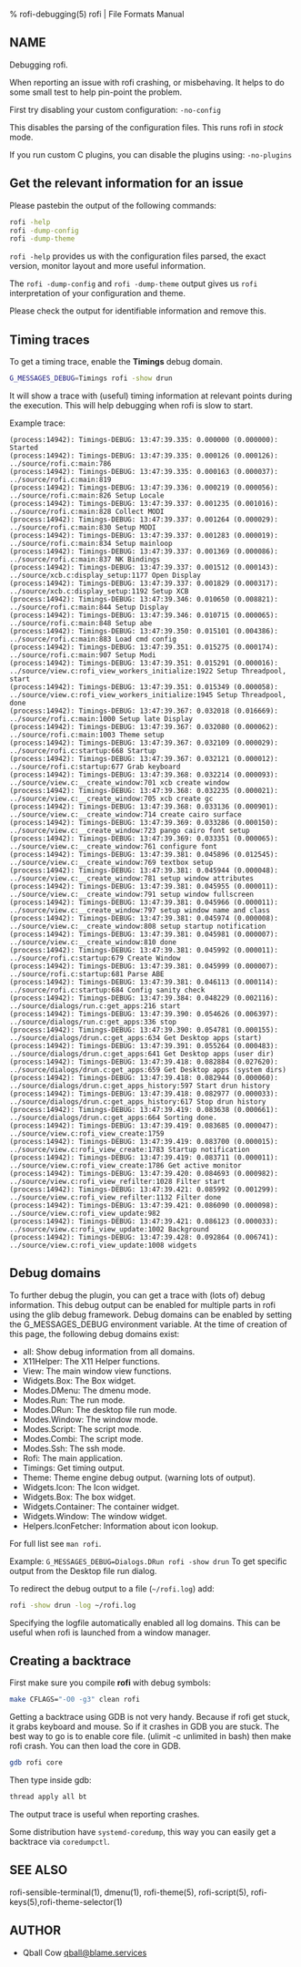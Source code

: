 % rofi-debugging(5) rofi | File Formats Manual

## NAME

Debugging rofi.

When reporting an issue with rofi crashing, or misbehaving. It helps to do some
small test to help pin-point the problem.

First try disabling your custom configuration: `-no-config`

This disables the parsing of the configuration files. This runs rofi in *stock*
mode.

If you run custom C plugins, you can disable the plugins using: `-no-plugins`

## Get the relevant information for an issue

Please pastebin the output of the following commands:

```bash
rofi -help
rofi -dump-config
rofi -dump-theme
```

`rofi -help`  provides us with the configuration files parsed, the exact
version, monitor layout and more useful information.

The `rofi -dump-config` and `rofi -dump-theme` output gives us `rofi`
interpretation of your configuration and theme.

Please check the output for identifiable information and remove this.

## Timing traces

To get a timing trace, enable the **Timings** debug domain.

```bash
G_MESSAGES_DEBUG=Timings rofi -show drun
```
It will show a trace with (useful) timing information at relevant points during
the execution. This will help debugging when rofi is slow to start.

Example trace:

```text
(process:14942): Timings-DEBUG: 13:47:39.335: 0.000000 (0.000000): Started
(process:14942): Timings-DEBUG: 13:47:39.335: 0.000126 (0.000126): ../source/rofi.c:main:786 
(process:14942): Timings-DEBUG: 13:47:39.335: 0.000163 (0.000037): ../source/rofi.c:main:819 
(process:14942): Timings-DEBUG: 13:47:39.336: 0.000219 (0.000056): ../source/rofi.c:main:826 Setup Locale
(process:14942): Timings-DEBUG: 13:47:39.337: 0.001235 (0.001016): ../source/rofi.c:main:828 Collect MODI
(process:14942): Timings-DEBUG: 13:47:39.337: 0.001264 (0.000029): ../source/rofi.c:main:830 Setup MODI
(process:14942): Timings-DEBUG: 13:47:39.337: 0.001283 (0.000019): ../source/rofi.c:main:834 Setup mainloop
(process:14942): Timings-DEBUG: 13:47:39.337: 0.001369 (0.000086): ../source/rofi.c:main:837 NK Bindings
(process:14942): Timings-DEBUG: 13:47:39.337: 0.001512 (0.000143): ../source/xcb.c:display_setup:1177 Open Display
(process:14942): Timings-DEBUG: 13:47:39.337: 0.001829 (0.000317): ../source/xcb.c:display_setup:1192 Setup XCB
(process:14942): Timings-DEBUG: 13:47:39.346: 0.010650 (0.008821): ../source/rofi.c:main:844 Setup Display
(process:14942): Timings-DEBUG: 13:47:39.346: 0.010715 (0.000065): ../source/rofi.c:main:848 Setup abe
(process:14942): Timings-DEBUG: 13:47:39.350: 0.015101 (0.004386): ../source/rofi.c:main:883 Load cmd config 
(process:14942): Timings-DEBUG: 13:47:39.351: 0.015275 (0.000174): ../source/rofi.c:main:907 Setup Modi
(process:14942): Timings-DEBUG: 13:47:39.351: 0.015291 (0.000016): ../source/view.c:rofi_view_workers_initialize:1922 Setup Threadpool, start
(process:14942): Timings-DEBUG: 13:47:39.351: 0.015349 (0.000058): ../source/view.c:rofi_view_workers_initialize:1945 Setup Threadpool, done
(process:14942): Timings-DEBUG: 13:47:39.367: 0.032018 (0.016669): ../source/rofi.c:main:1000 Setup late Display
(process:14942): Timings-DEBUG: 13:47:39.367: 0.032080 (0.000062): ../source/rofi.c:main:1003 Theme setup
(process:14942): Timings-DEBUG: 13:47:39.367: 0.032109 (0.000029): ../source/rofi.c:startup:668 Startup
(process:14942): Timings-DEBUG: 13:47:39.367: 0.032121 (0.000012): ../source/rofi.c:startup:677 Grab keyboard
(process:14942): Timings-DEBUG: 13:47:39.368: 0.032214 (0.000093): ../source/view.c:__create_window:701 xcb create window
(process:14942): Timings-DEBUG: 13:47:39.368: 0.032235 (0.000021): ../source/view.c:__create_window:705 xcb create gc
(process:14942): Timings-DEBUG: 13:47:39.368: 0.033136 (0.000901): ../source/view.c:__create_window:714 create cairo surface
(process:14942): Timings-DEBUG: 13:47:39.369: 0.033286 (0.000150): ../source/view.c:__create_window:723 pango cairo font setup
(process:14942): Timings-DEBUG: 13:47:39.369: 0.033351 (0.000065): ../source/view.c:__create_window:761 configure font
(process:14942): Timings-DEBUG: 13:47:39.381: 0.045896 (0.012545): ../source/view.c:__create_window:769 textbox setup
(process:14942): Timings-DEBUG: 13:47:39.381: 0.045944 (0.000048): ../source/view.c:__create_window:781 setup window attributes
(process:14942): Timings-DEBUG: 13:47:39.381: 0.045955 (0.000011): ../source/view.c:__create_window:791 setup window fullscreen
(process:14942): Timings-DEBUG: 13:47:39.381: 0.045966 (0.000011): ../source/view.c:__create_window:797 setup window name and class
(process:14942): Timings-DEBUG: 13:47:39.381: 0.045974 (0.000008): ../source/view.c:__create_window:808 setup startup notification
(process:14942): Timings-DEBUG: 13:47:39.381: 0.045981 (0.000007): ../source/view.c:__create_window:810 done
(process:14942): Timings-DEBUG: 13:47:39.381: 0.045992 (0.000011): ../source/rofi.c:startup:679 Create Window
(process:14942): Timings-DEBUG: 13:47:39.381: 0.045999 (0.000007): ../source/rofi.c:startup:681 Parse ABE
(process:14942): Timings-DEBUG: 13:47:39.381: 0.046113 (0.000114): ../source/rofi.c:startup:684 Config sanity check
(process:14942): Timings-DEBUG: 13:47:39.384: 0.048229 (0.002116): ../source/dialogs/run.c:get_apps:216 start
(process:14942): Timings-DEBUG: 13:47:39.390: 0.054626 (0.006397): ../source/dialogs/run.c:get_apps:336 stop
(process:14942): Timings-DEBUG: 13:47:39.390: 0.054781 (0.000155): ../source/dialogs/drun.c:get_apps:634 Get Desktop apps (start)
(process:14942): Timings-DEBUG: 13:47:39.391: 0.055264 (0.000483): ../source/dialogs/drun.c:get_apps:641 Get Desktop apps (user dir)
(process:14942): Timings-DEBUG: 13:47:39.418: 0.082884 (0.027620): ../source/dialogs/drun.c:get_apps:659 Get Desktop apps (system dirs)
(process:14942): Timings-DEBUG: 13:47:39.418: 0.082944 (0.000060): ../source/dialogs/drun.c:get_apps_history:597 Start drun history
(process:14942): Timings-DEBUG: 13:47:39.418: 0.082977 (0.000033): ../source/dialogs/drun.c:get_apps_history:617 Stop drun history
(process:14942): Timings-DEBUG: 13:47:39.419: 0.083638 (0.000661): ../source/dialogs/drun.c:get_apps:664 Sorting done.
(process:14942): Timings-DEBUG: 13:47:39.419: 0.083685 (0.000047): ../source/view.c:rofi_view_create:1759 
(process:14942): Timings-DEBUG: 13:47:39.419: 0.083700 (0.000015): ../source/view.c:rofi_view_create:1783 Startup notification
(process:14942): Timings-DEBUG: 13:47:39.419: 0.083711 (0.000011): ../source/view.c:rofi_view_create:1786 Get active monitor
(process:14942): Timings-DEBUG: 13:47:39.420: 0.084693 (0.000982): ../source/view.c:rofi_view_refilter:1028 Filter start
(process:14942): Timings-DEBUG: 13:47:39.421: 0.085992 (0.001299): ../source/view.c:rofi_view_refilter:1132 Filter done
(process:14942): Timings-DEBUG: 13:47:39.421: 0.086090 (0.000098): ../source/view.c:rofi_view_update:982 
(process:14942): Timings-DEBUG: 13:47:39.421: 0.086123 (0.000033): ../source/view.c:rofi_view_update:1002 Background
(process:14942): Timings-DEBUG: 13:47:39.428: 0.092864 (0.006741): ../source/view.c:rofi_view_update:1008 widgets
```

## Debug domains

To further debug the plugin, you can get a trace with (lots of) debug
information. This debug output can be enabled for multiple parts in rofi using
the glib debug framework. Debug domains can be enabled by setting the
G\_MESSAGES\_DEBUG environment variable. At the time of creation of this page,
the following debug domains exist:

- all: Show debug information from all domains.
- X11Helper: The X11 Helper functions.
- View: The main window view functions.
- Widgets.Box: The Box widget.
- Modes.DMenu: The dmenu mode.
- Modes.Run: The run mode.
- Modes.DRun: The desktop file run mode.
- Modes.Window: The window mode.
- Modes.Script: The script mode.
- Modes.Combi: The script mode.
- Modes.Ssh: The ssh mode.
- Rofi: The main application.
- Timings: Get timing output.
- Theme: Theme engine debug output. (warning lots of output).
- Widgets.Icon: The Icon widget.
- Widgets.Box: The box widget.
- Widgets.Container: The container widget.
- Widgets.Window: The window widget.
- Helpers.IconFetcher: Information about icon lookup.

For full list see `man rofi`.

Example: `G_MESSAGES_DEBUG=Dialogs.DRun rofi -show drun` To get specific output
from the Desktop file run dialog.

To redirect the debug output to a file (`~/rofi.log`) add:

```bash
rofi -show drun -log ~/rofi.log
```

Specifying the logfile automatically enabled all log domains.
This can be useful when rofi is launched from a window manager.

## Creating a backtrace

First make sure you compile **rofi** with debug symbols:

```bash
make CFLAGS="-O0 -g3" clean rofi
```

Getting a backtrace using GDB is not very handy. Because if rofi get stuck, it
grabs keyboard and mouse. So if it crashes in GDB you are stuck. The best way
to go is to enable core file. (ulimit -c unlimited in bash) then make rofi
crash. You can then load the core in GDB.

```bash
gdb rofi core
```

Then type inside gdb:

```bash
thread apply all bt
```

The output trace is useful when reporting crashes.

Some distribution have `systemd-coredump`, this way you can easily get a
backtrace via `coredumpctl`.

## SEE ALSO

rofi-sensible-terminal(1), dmenu(1), rofi-theme(5),
rofi-script(5), rofi-keys(5),rofi-theme-selector(1)

## AUTHOR

* Qball Cow <qball@blame.services>
